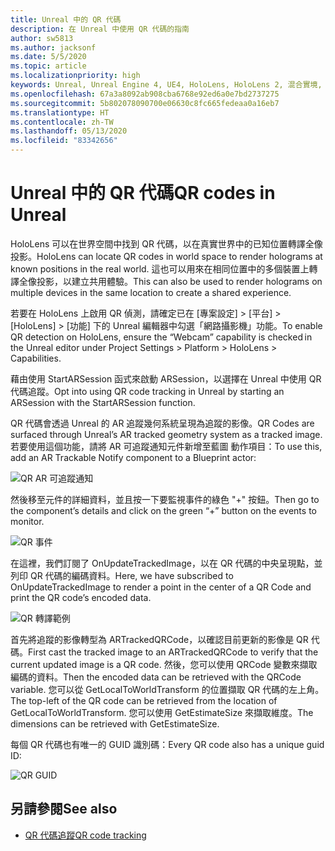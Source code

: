 ```yaml
---
title: Unreal 中的 QR 代碼
description: 在 Unreal 中使用 QR 代碼的指南
author: sw5813
ms.author: jacksonf
ms.date: 5/5/2020
ms.topic: article
ms.localizationpriority: high
keywords: Unreal, Unreal Engine 4, UE4, HoloLens, HoloLens 2, 混合實境, 開發, 功能, 文件, 指南, holograms, qr 代碼
ms.openlocfilehash: 67a3a8092ab908cba6768e92ed6a0e7bd2737275
ms.sourcegitcommit: 5b802078090700e06630c8fc665fedeaa0a16eb7
ms.translationtype: HT
ms.contentlocale: zh-TW
ms.lasthandoff: 05/13/2020
ms.locfileid: "83342656"
---
```

# <a name="qr-codes-in-unreal"></a><span data-ttu-id="6b004-104">Unreal 中的 QR 代碼</span><span class="sxs-lookup"><span data-stu-id="6b004-104">QR codes in Unreal</span></span>

<span data-ttu-id="6b004-105">HoloLens 可以在世界空間中找到 QR 代碼，以在真實世界中的已知位置轉譯全像投影。</span><span class="sxs-lookup"><span data-stu-id="6b004-105">HoloLens can locate QR codes in world space to render holograms at known positions in the real world.</span></span>  <span data-ttu-id="6b004-106">這也可以用來在相同位置中的多個裝置上轉譯全像投影，以建立共用體驗。</span><span class="sxs-lookup"><span data-stu-id="6b004-106">This can also be used to render holograms on multiple devices in the same location to create a shared experience.</span></span> 

<span data-ttu-id="6b004-107">若要在 HoloLens 上啟用 QR 偵測，請確定已在 [專案設定] > [平台] > [HoloLens] > [功能] 下的 Unreal 編輯器中勾選「網路攝影機」功能。</span><span class="sxs-lookup"><span data-stu-id="6b004-107">To enable QR detection on HoloLens, ensure the “Webcam” capability is checked in the Unreal editor under Project Settings > Platform > HoloLens > Capabilities.</span></span>  

<span data-ttu-id="6b004-108">藉由使用 StartARSession 函式來啟動 ARSession，以選擇在 Unreal 中使用 QR 代碼追蹤。</span><span class="sxs-lookup"><span data-stu-id="6b004-108">Opt into using QR code tracking in Unreal by starting an ARSession with the StartARSession function.</span></span> 

<span data-ttu-id="6b004-109">QR 代碼會透過 Unreal 的 AR 追蹤幾何系統呈現為追蹤的影像。</span><span class="sxs-lookup"><span data-stu-id="6b004-109">QR Codes are surfaced through Unreal’s AR tracked geometry system as a tracked image.</span></span>  <span data-ttu-id="6b004-110">若要使用這個功能，請將 AR 可追蹤通知元件新增至藍圖	動作項目：</span><span class="sxs-lookup"><span data-stu-id="6b004-110">To use this, add an AR Trackable Notify component to a Blueprint actor:</span></span> 

![QR AR 可追蹤通知](images/unreal-spatialmapping-artrackablenotify.PNG)

<span data-ttu-id="6b004-112">然後移至元件的詳細資料，並且按一下要監視事件的綠色 "+" 按鈕。</span><span class="sxs-lookup"><span data-stu-id="6b004-112">Then go to the component’s details and click on the green “+” button on the events to monitor.</span></span>  

![QR 事件](images/unreal-spatialmapping-events.PNG)

<span data-ttu-id="6b004-114">在這裡，我們訂閱了 OnUpdateTrackedImage，以在 QR 代碼的中央呈現點，並列印 QR 代碼的編碼資料。</span><span class="sxs-lookup"><span data-stu-id="6b004-114">Here, we have subscribed to OnUpdateTrackedImage to render a point in the center of a QR Code and print the QR code’s encoded data.</span></span> 

![QR 轉譯範例](images/unreal-qr-render.PNG)

<span data-ttu-id="6b004-116">首先將追蹤的影像轉型為 ARTrackedQRCode，以確認目前更新的影像是 QR 代碼。</span><span class="sxs-lookup"><span data-stu-id="6b004-116">First cast the tracked image to an ARTrackedQRCode to verify that the current updated image is a QR code.</span></span>  <span data-ttu-id="6b004-117">然後，您可以使用 QRCode 變數來擷取編碼的資料。</span><span class="sxs-lookup"><span data-stu-id="6b004-117">Then the encoded data can be retrieved with the QRCode variable.</span></span>  <span data-ttu-id="6b004-118">您可以從 GetLocalToWorldTransform 的位置擷取 QR 代碼的左上角。</span><span class="sxs-lookup"><span data-stu-id="6b004-118">The top-left of the QR code can be retrieved from the location of GetLocalToWorldTransform.</span></span>  <span data-ttu-id="6b004-119">您可以使用 GetEstimateSize 來擷取維度。</span><span class="sxs-lookup"><span data-stu-id="6b004-119">The dimensions can be retrieved with GetEstimateSize.</span></span> 

<span data-ttu-id="6b004-120">每個 QR 代碼也有唯一的 GUID 識別碼：</span><span class="sxs-lookup"><span data-stu-id="6b004-120">Every QR code also has a unique guid ID:</span></span> 

![QR GUID](images/unreal-qr-guid.PNG)

## <a name="see-also"></a><span data-ttu-id="6b004-122">另請參閱</span><span class="sxs-lookup"><span data-stu-id="6b004-122">See also</span></span>
* [<span data-ttu-id="6b004-123">QR 代碼追蹤</span><span class="sxs-lookup"><span data-stu-id="6b004-123">QR code tracking</span></span>](qr-code-tracking.md)
